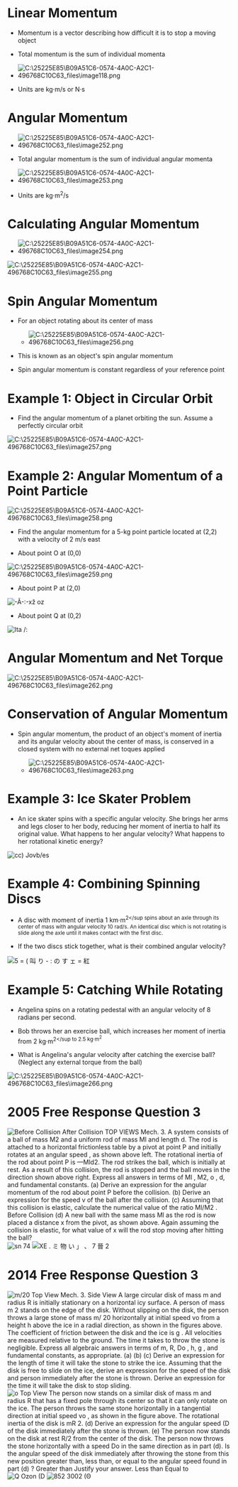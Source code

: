 Linear Momentum
===============

-   Momentum is a vector describing how difficult it is to stop a moving object

-   Total momentum is the sum of individual momenta

-   <img src="./media/image118.png" alt="C:\25225E85\B09A51C6-0574-4A0C-A2C1-496768C10C63_files\image118.png"/>

-   Units are kg·m/s or N·s

Angular Momentum
================

-   <img src="./media/image252.png" alt="C:\25225E85\B09A51C6-0574-4A0C-A2C1-496768C10C63_files\image252.png"/>

-   Total angular momentum is the sum of individual angular momenta

-   <img src="./media/image253.png" alt="C:\25225E85\B09A51C6-0574-4A0C-A2C1-496768C10C63_files\image253.png"/>

-   Units are kg·m<sup>2</sup>/s

Calculating Angular Momentum
============================

-   <img src="./media/image254.png" alt="C:\25225E85\B09A51C6-0574-4A0C-A2C1-496768C10C63_files\image254.png"/>

  <img src="./media/image255.png" alt="C:\25225E85\B09A51C6-0574-4A0C-A2C1-496768C10C63_files\image255.png"/>

Spin Angular Momentum
=====================

-   For an object rotating about its center of mass

    -   <img src="./media/image256.png" alt="C:\25225E85\B09A51C6-0574-4A0C-A2C1-496768C10C63_files\image256.png"/>

-   This is known as an object's spin angular momentum

-   Spin angular momentum is constant regardless of your reference point

Example 1: Object in Circular Orbit
===================================

-   Find the angular momentum of a planet orbiting the sun. Assume a perfectly circular orbit

  <img src="./media/image257.png" alt="C:\25225E85\B09A51C6-0574-4A0C-A2C1-496768C10C63_files\image257.png"/>

Example 2: Angular Momentum of a Point Particle
===============================================

  <img src="./media/image258.png" alt="C:\25225E85\B09A51C6-0574-4A0C-A2C1-496768C10C63_files\image258.png"/>

-   Find the angular momentum for a 5-kg point particle located at (2,2) with a velocity of 2 m/s east

-   About point O at (0,0)

  <img src="./media/image259.png" alt="C:\25225E85\B09A51C6-0574-4A0C-A2C1-496768C10C63_files\image259.png"/>

-   About point P at (2,0)

  <img src="./media/image260.png" alt="-Ă-:-xž oz "/>

-   About point Q at (0,2)

  <img src="./media/image261.png" alt="Ita /: "/>

Angular Momentum and Net Torque
===============================

  <img src="./media/image262.png" alt="C:\25225E85\B09A51C6-0574-4A0C-A2C1-496768C10C63_files\image262.png"/>

Conservation of Angular Momentum
================================

-   Spin angular momentum, the product of an object's moment of inertia and its angular velocity about the center of mass, is conserved in a closed system with no external net toques applied

    -   <img src="./media/image263.png" alt="C:\25225E85\B09A51C6-0574-4A0C-A2C1-496768C10C63_files\image263.png"/>

Example 3: Ice Skater Problem
=============================

-   An ice skater spins with a specific angular velocity. She brings her arms and legs closer to her body, reducing her moment of inertia to half its original value. What happens to her angular velocity? What happens to her rotational kinetic energy?

  <img src="./media/image264.png" alt="cc) Jovb/es "/>

Example 4: Combining Spinning Discs
===================================

-   A disc with moment of inertia 1 km·m<sup>2</sup  spins about an axle through its center of mass with angular velocity 10 rad/s. An identical disc which is not rotating is slide along the axle until it makes contact with the first disc.

-   If the two discs stick together, what is their combined angular velocity?

  <img src="./media/image265.png" alt="5 = ( 叫 り - : の す ェ = 紅 "/>

Example 5: Catching While Rotating
==================================

-   Angelina spins on a rotating pedestal with an angular velocity of 8 radians per second.

-   Bob throws her an exercise ball, which increases her moment of inertia from 2 kg·m<sup>2</sup  to 2.5 kg·m<sup>2</sup>

-   What is Angelina's angular velocity after catching the exercise ball? (Neglect any external torque from the ball)

  <img src="./media/image266.png" alt="C:\25225E85\B09A51C6-0574-4A0C-A2C1-496768C10C63_files\image266.png"/>

2005 Free Response Question 3
=============================

  <img src="./media/image267.png" alt="Before Collision After Collision TOP VIEWS Mech. 3. A system consists of a ball of mass M2 and a uniform rod of mass Ml and length d. The rod is attached to a horizontal frictionless table by a pivot at point P and initially rotates at an angular speed , as shown above left. The rotational inertia of the rod about point P is —Mld2. The rod strikes the ball, which is initially at rest. As a result of this collision, the rod is stopped and the ball moves in the direction shown above right. Express all answers in terms of Ml , M2, o , d, and fundamental constants. (a) Derive an expression for the angular momentum of the rod about point P before the collision. (b) Derive an expression for the speed v of the ball after the collision. (c) Assuming that this collision is elastic, calculate the numerical value of the ratio Ml/M2 . Before Collision (d) A new ball with the same mass Ml as the rod is now placed a distance x from the pivot, as shown above. Again assuming the collision is elastic, for what value of x will the rod stop moving after hitting the ball? "/>

  <img src="./media/image268.png" alt="sn 74 "/>

  <img src="./media/image269.png" alt="XE . ミ 物 い 」 、 7 晉 2 "/>

2014 Free Response Question 3
=============================

  <img src="./media/image270.png" alt="m/20 Top View Mech. 3. Side View A large circular disk of mass m and radius R is initially stationary on a horizontal icy surface. A person of mass m 2 stands on the edge of the disk. Without slipping on the disk, the person throws a large stone of mass m/ 20 horizontally at initial speed vo from a height h above the ice in a radial direction, as shown in the figures above. The coefficient of friction between the disk and the ice is g . All velocities are measured relative to the ground. The time it takes to throw the stone is negligible. Express all algebraic answers in terms of m, R, Do , h, g , and fundamental constants, as appropriate. (a) (b) (c) Derive an expression for the length of time it will take the stone to strike the ice. Assuming that the disk is free to slide on the ice, derive an expression for the speed of the disk and person immediately after the stone is thrown. Derive an expression for the time it will take the disk to stop sliding. "/>

  <img src="./media/image271.png" alt="o Top View The person now stands on a similar disk of mass m and radius R that has a fixed pole through its center so that it can only rotate on the ice. The person throws the same stone horizontally in a tangential direction at initial speed vo , as shown in the figure above. The rotational inertia of the disk is mR 2. (d) Derive an expression for the angular speed (D of the disk immediately after the stone is thrown. (e) The person now stands on the disk at rest R/2 from the center of the disk. The person now throws the stone horizontally with a speed Do in the same direction as in part (d). Is the angular speed of the disk immediately after throwing the stone from this new position greater than, less than, or equal to the angular speed found in part (d) ? Greater than Justify your answer. Less than Equal to "/>

  <img src="./media/image272.png" alt="Q Ozon (D "/>

  <img src="./media/image273.png" alt="852 3002 (Θ "/>